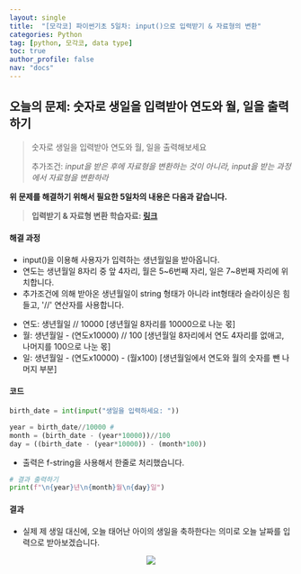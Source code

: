 ```yaml
---
layout: single
title:  "[모각코] 파이썬기초 5일차: input()으로 입력받기 & 자료형의 변환"
categories: Python
tag: [python, 모각코, data type]
toc: true
author_profile: false
nav: "docs"  
---
```


  

  

  

## 오늘의 문제: 숫자로 생일을 입력받아 연도와 월, 일을 출력하기

  

> 숫자로 생일을 입력받아 연도와 월, 일을 출력해보세요
>
> 추가조건: *input을 받은 후에 자료형을 변환하는 것이 아니라, input을 받는 과정에서 자료형을 변환하라*

  

  

**위 문제를 해결하기 위해서 필요한 5일차의 내용은 다음과 같습니다.**

> **입력받기 & 자료형 변환 학습자료: [링크](https://codemate.kr/project/%ED%8C%8C%EC%9D%B4%EC%8D%AC-%EB%A9%94%EC%9D%B4%ED%8A%B8-%EA%B8%B0%EC%B4%88%ED%8E%B8/5-1.-%EC%9E%85%EB%A0%A5%EB%B0%9B%EA%B8%B0-%EC%9E%90%EB%A3%8C%ED%98%95-%EB%B3%80%ED%99%98)**

  

  

  

#### **해결 과정**

  

* input()을 이용해 사용자가 입력하는 생년월일을 받아옵니다.
* 연도는 생년월일 8자리 중 앞 4자리, 월은 5~6번째 자리, 일은 7~8번째 자리에 위치합니다.
* 추가조건에 의해 받아온 생년월일이 string 형태가 아니라 int형태라 슬라이싱은 힘들고, '//' 연산자를 사용합니다.

- 연도: 생년월일 // 10000 [생년월일 8자리를 10000으로 나눈 몫]
- 월: 생년월일 - (연도x10000) // 100 [생년월일 8자리에서 연도 4자리를 없애고, 나머지를 100으로 나눈 몫]
- 일: 생년월일 - (연도x10000) - (월x100) [생년월일에서 연도와 월의 숫자를 뺀 나머지 부분]

  

  

  

#### 코드

```python
birth_date = int(input("생일을 입력하세요: "))

year = birth_date//10000 # 
month = (birth_date - (year*10000))//100
day = ((birth_date - (year*10000)) - (month*100))
```

  

  

* 출력은 f-string을 사용해서 한줄로 처리했습니다.


  

  

```python
# 결과 출력하기
print(f"\n{year}년\n{month}월\n{day}일")
```

  

  

  

#### 결과

  

* 실제 제 생일 대신에, 오늘 태어난 아이의 생일을 축하한다는 의미로 오늘 날짜를 입력으로 받아보겠습니다.


  

  

<center><img src="https://s3.ap-northeast-2.amazonaws.com/images.codemate.kr/images/seg3981/post/1644552531557/5%EC%9D%BC%EC%B0%A8.JPG"></center>
